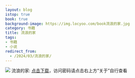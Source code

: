 ```yaml
---
layout: blog
istop: true
book: true
background-image: https://img.locyoo.com/book流浪的家.jpg
category: 书籍
title: 流浪的家
tags:
- 书籍
- 小说
redirect_from:
  - /2024/03/流浪的家/
---
```

![](https://img.locyoo.com/book流浪的家.jpg)
流浪的家: <a name = "ref1" href="https://url18.ctfile.com/f/50983618-1040648617-e7b6a2?p=3619">点击下载</a>，访问密码请点击右上方“关于”自行查看